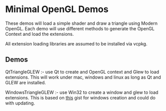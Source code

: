 # Minimal OpenGL Demos

These demos will load a simple shader and draw a triangle using Modern OpenGL. Each demo will use different methods to generate the OpenGL Context and load the extensions. 

All extension loading libraries are assumed to be installed via vcpkg.

## Demos

QtTriangleGLEW :- use Qt to create and OpenGL context and Glew to load extensions. This will work under mac, windows and linux as long as Qt and GLEW are installed.

WindowsTriangleGLEW :- use Win32 to create a window and glew to load extensions. This is based on [this](https://gist.github.com/nickrolfe/1127313ed1dbf80254b614a721b3ee9c) gist for windows creation and could do with updating.
